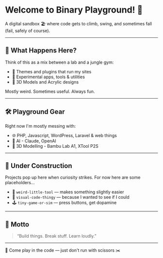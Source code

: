 # Welcome to Binary Playground! 👋

A digital sandbox 🏖️ where code gets to climb, swing, and sometimes fall (fail, safely of course).

---

## 👾 What Happens Here?

Think of this as a mix between a lab and a jungle gym: 
- 🎨 Themes and plugins that run my sites
- 🔧 Experimental apps, tools & utilities  
- 📐 3D Models and Acrylic designs

Mostly weird. Sometimes useful. Always fun.

---

## 🛠 Playground Gear

Right now I'm mostly messing with:
- 🌐 PHP, Javascript, WordPress, Laravel & web things
- 🤖 AI - Claude, OpenAI
- 🧱 3D Modelling - Bambu Lab A1, XTool P2S

---

## 🚧 Under Construction

Projects pop up here when curiosity strikes. For now here are some placeholders...

- 🧪 `weird-little-tool` — makes something slightly easier
- 🎨 `visual-code-thingy` — because I wanted to see if I could
- 🕹️ `tiny-game-or-sim` — press buttons, get dopamine

---

## 💭 Motto

> “Build things. Break stuff. Learn loudly.”  

---

🛝 Come play in the code — just don't run with scissors ✂️

<!-- binaryplayground.com -->
